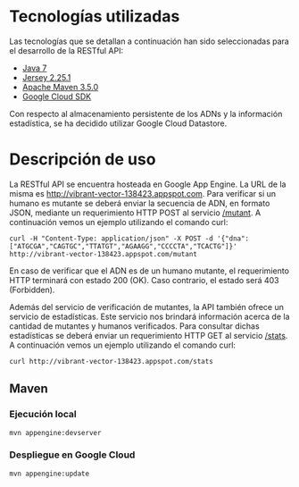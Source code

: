Tecnologías utilizadas
======================

Las tecnologías que se detallan a continuación han sido seleccionadas para el desarrollo de la RESTful API:

* [Java 7](http://www.oracle.com/technetwork/java/javase/downloads/java-archive-downloads-javase7-521261.html)
* [Jersey 2.25.1](https://jersey.github.io/download.html)
* [Apache Maven 3.5.0](https://maven.apache.org/download.cgi)
* [Google Cloud SDK](https://cloud.google.com/sdk/)

Con respecto al almacenamiento persistente de los ADNs y la información estadística, se ha decidido utilizar Google Cloud Datastore.

Descripción de uso
==================

La RESTful API se encuentra hosteada en Google App Engine.  La URL de la misma es http://vibrant-vector-138423.appspot.com.  Para verificar si un humano es mutante se deberá enviar la secuencia de ADN, en formato JSON, mediante un requerimiento HTTP POST al servicio [/mutant](http://vibrant-vector-138423.appspot.com/mutant).  A continuación vemos un ejemplo utilizando el comando curl:

    curl -H "Content-Type: application/json" -X POST -d '{"dna":["ATGCGA","CAGTGC","TTATGT","AGAAGG","CCCCTA","TCACTG"]}' http://vibrant-vector-138423.appspot.com/mutant

En caso de verificar que el ADN es de un humano mutante, el requerimiento HTTP terminará con estado 200 (OK).  Caso contrario, el estado será 403 (Forbidden).

Además del servicio de verificación de mutantes, la API también ofrece un servicio de estadísticas.  Este servicio nos brindará información acerca de la cantidad de mutantes y humanos verificados.  Para consultar dichas estadísticas se deberá enviar un requerimiento HTTP GET al servicio [/stats](http://vibrant-vector-138423.appspot.com/stats).  A continuación vemos un ejemplo utilizando el comando curl:

    curl http://vibrant-vector-138423.appspot.com/stats

## Maven
### Ejecución local

    mvn appengine:devserver

### Despliegue en Google Cloud

    mvn appengine:update

